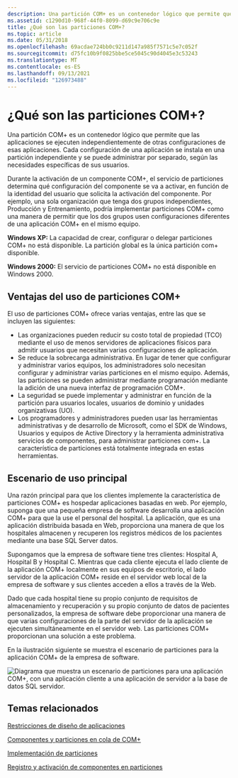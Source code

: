 ```yaml
---
description: Una partición COM+ es un contenedor lógico que permite que las aplicaciones se ejecuten independientemente de otras configuraciones de esas aplicaciones.
ms.assetid: c1290d10-968f-44f0-8099-d69c9e706c9e
title: ¿Qué son las particiones COM+?
ms.topic: article
ms.date: 05/31/2018
ms.openlocfilehash: 69acdae724bb0c9211d147a985f7571c5e7c052f
ms.sourcegitcommit: d75fc10b9f0825bbe5ce5045c90d4045e3c53243
ms.translationtype: MT
ms.contentlocale: es-ES
ms.lasthandoff: 09/13/2021
ms.locfileid: "126973488"
---
```

# <a name="what-are-com-partitions"></a>¿Qué son las particiones COM+?

Una partición COM+ es un contenedor lógico que permite que las aplicaciones se ejecuten independientemente de otras configuraciones de esas aplicaciones. Cada configuración de una aplicación se instala en una partición independiente y se puede administrar por separado, según las necesidades específicas de sus usuarios.

Durante la activación de un componente COM+, el servicio de particiones determina qué configuración del componente se va a activar, en función de la identidad del usuario que solicita la activación del componente. Por ejemplo, una sola organización que tenga dos grupos independientes, Producción y Entrenamiento, podría implementar particiones COM+ como una manera de permitir que los dos grupos usen configuraciones diferentes de una aplicación COM+ en el mismo equipo.

**Windows XP:** La capacidad de crear, configurar o delegar particiones COM+ no está disponible. La partición global es la única partición com+ disponible.

**Windows 2000:** El servicio de particiones COM+ no está disponible en Windows 2000.

## <a name="benefits-of-using-com-partitions"></a>Ventajas del uso de particiones COM+

El uso de particiones COM+ ofrece varias ventajas, entre las que se incluyen las siguientes:

-   Las organizaciones pueden reducir su costo total de propiedad (TCO) mediante el uso de menos servidores de aplicaciones físicos para admitir usuarios que necesitan varias configuraciones de aplicación.
-   Se reduce la sobrecarga administrativa. En lugar de tener que configurar y administrar varios equipos, los administradores solo necesitan configurar y administrar varias particiones en el mismo equipo. Además, las particiones se pueden administrar mediante programación mediante la adición de una nueva interfaz de programación COM+.
-   La seguridad se puede implementar y administrar en función de la partición para usuarios locales, usuarios de dominio y unidades organizativas (UO).
-   Los programadores y administradores pueden usar las herramientas administrativas y de desarrollo de Microsoft, como el SDK de Windows, Usuarios y equipos de Active Directory y la herramienta administrativa servicios de componentes, para administrar particiones com+. La característica de particiones está totalmente integrada en estas herramientas.

## <a name="primary-usage-scenario"></a>Escenario de uso principal

Una razón principal para que los clientes implemente la característica de particiones COM+ es hospedar aplicaciones basadas en web. Por ejemplo, suponga que una pequeña empresa de software desarrolla una aplicación COM+ para que la use el personal del hospital. La aplicación, que es una aplicación distribuida basada en Web, proporciona una manera de que los hospitales almacenen y recuperen los registros médicos de los pacientes mediante una base SQL Server datos.

Supongamos que la empresa de software tiene tres clientes: Hospital A, Hospital B y Hospital C. Mientras que cada cliente ejecuta el lado cliente de la aplicación COM+ localmente en sus equipos de escritorio, el lado servidor de la aplicación COM+ reside en el servidor web local de la empresa de software y sus clientes acceden a ellos a través de la Web.

Dado que cada hospital tiene su propio conjunto de requisitos de almacenamiento y recuperación y su propio conjunto de datos de pacientes personalizados, la empresa de software debe proporcionar una manera de que varias configuraciones de la parte del servidor de la aplicación se ejecuten simultáneamente en el servidor web. Las particiones COM+ proporcionan una solución a este problema.

En la ilustración siguiente se muestra el escenario de particiones para la aplicación COM+ de la empresa de software.

![Diagrama que muestra un escenario de particiones para una aplicación COM+, con una aplicación cliente a una aplicación de servidor a la base de datos SQL servidor.](images/c4a96ff9-9afd-43c7-807c-4593cb77f51b.png)

## <a name="related-topics"></a>Temas relacionados

<dl> <dt>

[Restricciones de diseño de aplicaciones](application-design-restrictions.md)
</dt> <dt>

[Componentes y particiones en cola de COM+](com--queued-components-and-partitions.md)
</dt> <dt>

[Implementación de particiones](partition-implementation.md)
</dt> <dt>

[Registro y activación de componentes en particiones](registering-and-activating-components-in-partitions.md)
</dt> </dl>

 

 



